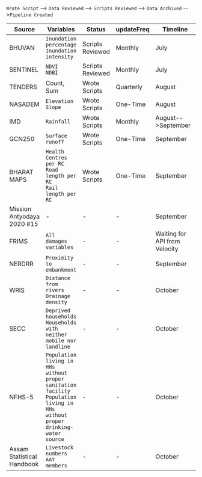 `Wrote Script` --> `Data Reviewed` --> `Scripts Reviewed` --> `Data Archived` -->`Pipeline Created`

| Source  | Variables | Status | updateFreq | Timeline |
| ------------- | ------------- | ------------- | ------------- | ------------- |
| BHUVAN  | `Inundation percentage`<br>`Inundation intensity` | Scripts Reviewed | Monthly | July |
| SENTINEL  | `NDVI`<br>`NDBI`  | Scripts Reviewed | Monthly | July |
| TENDERS   | Count, Sum  | Wrote Scripts | Quarterly | August |
| NASADEM   | `Elevation` <br> `Slope`  | Wrote Scripts | One-Time | August |
| IMD   | `Rainfall`  | Wrote Scripts | Monthly | August-->September |
| GCN250  | `Surface runoff`  | Wrote Scripts | One-Time | September |
| BHARAT MAPS    | `Health Centres per RC` <br> `Road length per RC` <br> `Rail length per RC` | Wrote Scripts | One-Time | September |
| Mission Antyodaya 2020 #15    | - | - | - | September |
| FRIMS  | `All damages variables` | - | - | Waiting for API from Velocity |
| NERDRR  | `Proximity to embankment`  | - | - | September |
| WRIS   | `Distance from rivers` <br>  `Drainage density` | - | - | October |
| SECC   | `Deprived households` <br> `Households with neither mobile nor landline`| - | - | October |
| NFHS-5   | `Population living in HHs without proper sanitation facility` <br>  `Population living in HHs without proper drinking-water source`  | - | - | October |
| Assam Statistical Handbook   | `Livestock numbers` <br> `AAY members` | - | - | October |